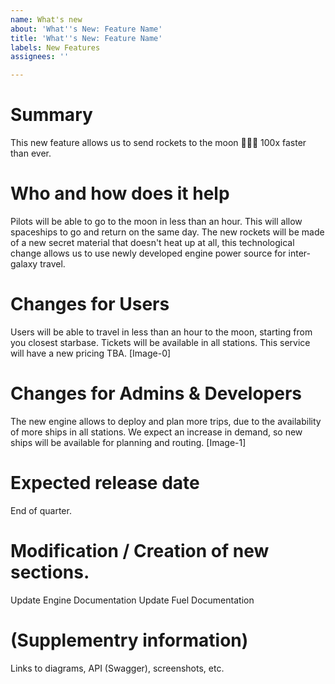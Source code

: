 ```yaml
---
name: What's new
about: 'What''s New: Feature Name'
title: 'What''s New: Feature Name'
labels: New Features
assignees: ''

---
```


# Summary
This new feature allows us to send rockets to the moon 🚀🚀🚀 100x faster than ever.

# Who and how does it help
Pilots will be able to go to the moon in less than an hour. This will allow spaceships to go and return on the same day. The new rockets will be made of a new secret material that doesn't heat up at all, this technological change allows us to use newly developed engine power source for inter-galaxy travel. 

# Changes for Users
Users will be able to travel in less than an hour to the moon, starting from you closest starbase. Tickets will be available in all stations. This service will have a new pricing TBA.
[Image-0]

# Changes for Admins & Developers
The new engine allows to deploy and plan more trips, due to the availability of more ships in all stations. We expect an increase in demand, so new ships will be available for planning and routing.
[Image-1]

# Expected release date
End of quarter.

# Modification / Creation of new sections.
Update Engine Documentation
Update Fuel Documentation

# (Supplementry information)
Links to diagrams, API (Swagger), screenshots, etc.
